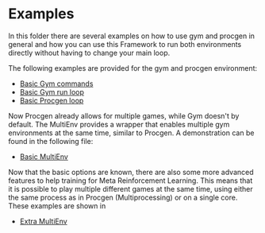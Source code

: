 # Examples

In this folder there are several examples on how to use gym and procgen in
general and how you can use this Framework to run both environments
directly without having to change your main loop.

The following examples are provided for the gym and procgen environment:

- [Basic Gym commands](./base_gym.py)
- [Basic Gym run loop](./base_gym_loop.py)
- [Basic Procgen loop](./base_procgen.py)

Now Procgen already allows for multiple games, while Gym doesn't by default. 
The MultiEnv provides a wrapper that enables multiple gym environments at the
same time, similar to Procgen. A demonstration can be found in the following file:

- [Basic MultiEnv](./multi_env_base.py)

Now that the basic options are known, there are also some more advanced features 
to help training for Meta Reinforcement Learning. This means that it is possible
to play multiple different games at the same time, using either the same process
as in Procgen (Multiprocessing) or on a single core. These examples are shown in

- [Extra MultiEnv](./multi_env_extra.py) 
